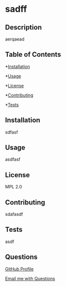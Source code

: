 
# sadff

## Description
aerqaead
      
## Table of Contents

*[Installation](#Installation)

*[Usage](#Usage)

*[License](#License)

*[Contributing](#Contributing)

*[Tests](#Tests)

## Installation

 sdfasf

## Usage

asdfasf

## License

MPL 2.0

## Contributing

sdafasdf

## Tests

asdf


## Questions
[GitHub Profile](https://github.com/sadfsdf)

[Email me with Questions](mailto:asdfasdf)